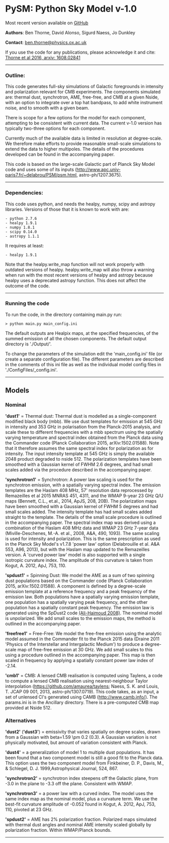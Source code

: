 # PySM: Python Sky Model  v-1.0
Most recent version available on [GitHub](https://github.com/bthorne93/PySM_public)

**Authors**: Ben Thorne, David Alonso, Sigurd Naess, Jo Dunkley 

**Contact**: ben.thorne@physics.ox.ac.uk

If you use the code for any publications, please acknowledge it and cite:
[Thorne et al 2016, arxiv: 1608.02841](http://arxiv.org/abs/1608.02841)

------------------------------------------------------------------------
### Outline:
This code generates full-sky simulations of Galactic foregrounds in intensity and
polarization relevant for CMB experiments. The components simulated are: thermal dust,
synchrotron, AME, free-free, and CMB at a given Nside, with an option to integrate over
a top hat bandpass, to add white instrument noise, and to smooth with a given beam.

There is scope for a few options for the model for each component, attempting to
be consistent with current data. The current v-1.0 version has typically two-three options
for each component.

Currently much of the available data is limited in resolution at degree-scale.  We therefore
make efforts to provide reasonable small-scale simulations to extend the data to higher
multipoles.  The details of the procedures developed can be found in the accompanying paper.

This code is based on the large-scale Galactic part of Planck Sky Model code and uses
some of its inputs (http://www.apc.univ-paris7.fr/~delabrou/PSM/psm.html,
astro-ph/1207.3675).

-----------------------------------------------------------------------

### Dependencies:
This code uses python, and needs the healpy, numpy, scipy and astropy libraries.
Versions of those that it is known to work with are:

    - python 2.7.6
    - healpy 1.9.1
    - numpy 1.8.1
    - scipy 0.14.0
    - astropy 1.1.1

It requires at least:

    - healpy 1.9.1

Note that the healpy.write_map function will not work properly with outdated versions
of healpy.  healpy.write_map will also throw a warning when run with the most recent
versions of healpy and astropy because healpy uses a deprecated astropy function.
This does not affect the outcome of the code.

--------------------------------------------------------------------------
### Running the code
To run the code, in the directory containing main.py run:

    > python main.py main_config.ini

The default outputs are Healpix maps, at the specified frequencies, of the
summed emission of all the chosen components. The default output directory is './Output/'.

To change the parameters of the simulation edit the 'main_config.ini' file (or
create a separate configuration file). The different parameters are described
in the comments of this ini file as well as the individual model config files
in './ConfigFiles/<model>_config.ini'.

--------------------------------------------------------------------------
## Models
### Nominal

**'dust1'** = Thermal dust: Thermal dust is modelled as a single-component modified
 black body (mbb).  We use dust templates for emission at 545 GHz in intensity and
 353 GHz in polarisation from the Planck-2015 analysis, and scale these to different
 frequencies with a mbb spectrum using the spatially varying temperature and spectral
 index obtained from the Planck data using the Commander code (Planck Collaboration
 2015, arXiv:1502.01588). Note that it therefore assumes the same spectral index for
 polarization as for intensity.  The input intensity template at 545 GHz is simply the
 available 2048 product degraded to nside 512.  The polarization templates have been
 smoothed with a Gaussian kernel of FWHM 2.6 degrees, and had small scales added via
 the procedure described in the accompanying paper.

**'synchrotron1'** = Synchrotron:  A power law scaling is used for the synchrotron emission, with
 a spatially varying spectral index.  The emission templates are the Haslam 408 MHz, 57'
 resolution data reprocessed by Remazeilles et al 2015 MNRAS 451, 4311, and the WMAP 9-year
 23 GHz Q/U maps (Bennett, C.L., et.al., 2014, ApJS, 208, 20B). The polarization maps
 have been smoothed with a Gaussian kernel of FWHM 5 degrees and had small scales added.
 The intensity template has had small scales added straight to the template. The
 details of the small scale procedure is outlined in the accompanying paper.
 The spectral index map was derived using a combination of the Haslam 408 MHz data and WMAP 23
 GHz 7-year data (Miville-Deschenes, M.-A. et al., 2008, A&A, 490, 1093). The same scaling
 is used for intensity and polarization.  This is the same prescription as used in the
 Planck Sky Model's v1.7.8 'power law' option (Delabrouille et al. A&A 553, A96, 2013),
 but with the Haslam map updated to the Remazeilles version. A 'curved power law'
 model is also supported with a single isotropic curvature index. The amplitude of this
 curvature is taken from Kogut, A. 2012, ApJ, 753, 110.
 
 **'spdust1'** = Spinning Dust: We model the AME as a sum of two spinning dust populations
 based on the Commander code (Planck Collaboration 2015, arXiv:1502.01588). A component
 is defined by a degree-scale emission template at a reference frequency and a peak frequency
 of the emission law. Both populations have a spatially varying emission template, one
 population has a spatially varying peak frequency, and the other population has a
 spatially constant peak frequency.  The emission law is generated using the SpDust2 code
 [(Ali-Haimoud 2008)](http://arxiv.org/abs/0812.2904). The nominal model is unpolarized. We
 add small scales to the emission maps, the method is outlined in the accompanying paper.

**'freefree1'** = Free-Free: We model the free-free emission using the analytic model
 assumed in the Commander fit to the Planck 2015 data (Draine 2011 'Physics of the
 Interstellar and Intergalactic Medium') to produce a degree-scale map of free-free
 emission at 30 GHz. We add small scales to this using a procedure outlined in the
 accompanying paper.  This map is then scaled in frequency by applying a spatially
 constant power law index of -2.14.

**'cmb1'** = CMB: A lensed CMB realisation is computed using Taylens, a code to compute
 a lensed CMB realisation using nearest-neighbour Taylor interpolation
 (https://github.com/amaurea/taylens; Naess, S. K. and Louis, T. JCAP 09 001, 2013,
 astro-ph/1307.0719). This code takes, as an input, a set of unlensed Cl's generated
 using CAMB (http://www.camb.info/). The params.ini is in the Ancillary directory.
 There is a pre-computed CMB map provided at Nside 512.

### Alternatives

**'dust2'** (**'dust3'**) = emissivity that varies spatially on degree scales, drawn from a Gaussian
with beta=1.59 \pm 0.2 (0.3). A Gaussian variation is not physically motivated, but
amount of variation consistent with Planck.

**'dust4'** = a generalization of model 1 to multiple dust populations.  It has been found that
a two component model is still a good fit to the Planck data.  This option uses the two
component model from Finkbeiner, D. P., Davis, M., & Schlegel, D. J. 1999,Astrophysical Journal,
524, 867.

**'synchrotron2'** = synchrotron index steepens off the Galactic plane, from -3.0 in the
plane to -3.3 off the plane. Consistent with WMAP.

**'synchrotron3'** = a power law with a curved index. The model uses the same index map as
 the nominal model, plus a curvature term.  We use the best-fit curvature amplitude of
 -0.052 found in Kogut, A. 2012, ApJ, 753, 110, pivoted at 23 GHz.

**'spdust2'** = AME has 2% polarization fraction. Polarized maps simulated with thermal
dust angles and nominal AME intensity scaled globally by polarization fraction.
Within WMAP/Planck bounds.

----------------------------------------------------------------------------
